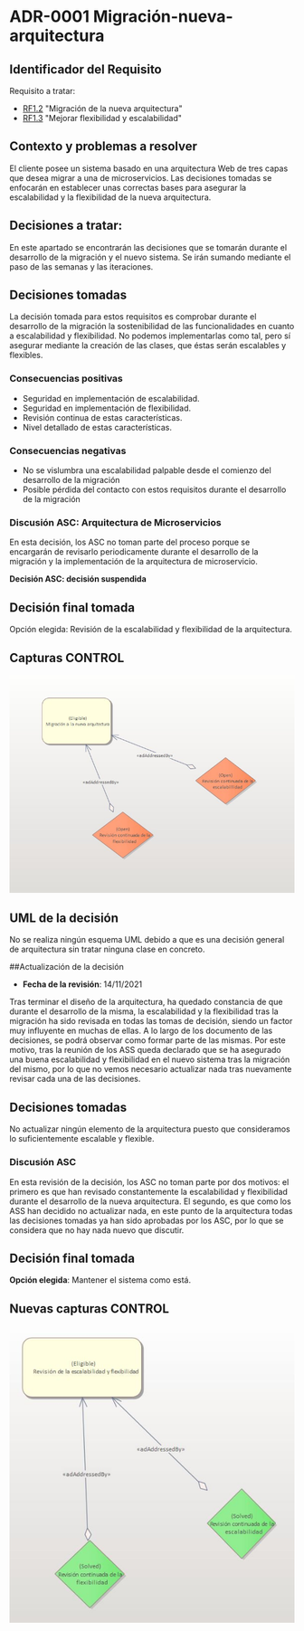 # ADR-0001 Migración-nueva-arquitectura

## Identificador del Requisito

Requisito a tratar: 
* [RF1.2](../Requisitos/rf1.2.md) "Migración de la nueva arquitectura" 
* [RF1.3](../Requisitos/rf1.3.md) "Mejorar flexibilidad y escalabilidad"

## Contexto y problemas a resolver

El cliente posee un sistema basado en una arquitectura Web de tres capas que desea migrar a una de microservicios. Las decisiones tomadas
se enfocarán en establecer unas correctas bases para asegurar la escalabilidad y la flexibilidad de la nueva arquitectura.

## Decisiones a tratar:

En este apartado se encontrarán las decisiones que se tomarán durante el desarrollo de la migración y el nuevo sistema. Se irán sumando mediante
el paso de las semanas y las iteraciones.


## Decisiones tomadas

La decisión tomada para estos requisitos es comprobar durante el desarrollo de la migración la sostenibilidad de las funcionalidades en cuanto a escalabilidad
y flexibilidad. No podemos implementarlas como tal, pero sí asegurar mediante la creación de las clases, que éstas serán escalables y flexibles.

### Consecuencias positivas <!-- optional -->

* Seguridad en implementación de escalabilidad.
* Seguridad en implementación de flexibilidad.
* Revisión continua de estas características.
* Nivel detallado de estas características.


### Consecuencias negativas <!-- optional -->

* No se vislumbra una escalabilidad palpable desde el comienzo del desarrollo de la migración
* Posible pérdida del contacto con estos requisitos durante el desarrollo de la migración

### Discusión ASC: Arquitectura de Microservicios

En esta decisión, los ASC no toman parte del proceso porque se encargarán de revisarlo periodicamente durante el desarrollo de la migración y la implementación
de la arquitectura de microservicio.

**Decisión ASC: decisión suspendida**

## Decisión final tomada

Opción elegida: Revisión de la escalabilidad y flexibilidad de la arquitectura.

## Capturas CONTROL 
![D0002](../capturasadmentor/D0002.jpg)

## UML de la decisión

No se realiza ningún esquema UML debido a que es una decisión general de arquitectura sin tratar ninguna clase en concreto.

##Actualización de la decisión

* **Fecha de la revisión**: 14/11/2021

Tras terminar el diseño de la arquitectura, ha quedado constancia de que durante el desarrollo de la misma, la escalabilidad y la flexibilidad tras la migración ha sido revisada en todas las tomas de decisión, siendo un factor muy influyente en muchas de ellas. A lo largo de los documento de las decisiones, se podrá observar como formar parte de las mismas. Por este motivo, tras la reunión de los ASS queda declarado que se ha asegurado una buena escalabilidad y flexibilidad en el nuevo sistema tras la migración del mismo, por lo que no vemos necesario actualizar nada tras nuevamente revisar cada una de las decisiones.

## Decisiones tomadas

No actualizar ningún elemento de la arquitectura puesto que consideramos lo suficientemente escalable y flexible.

### Discusión ASC

En esta revisión de la decisión, los ASC no toman parte por dos motivos: el primero es que han revisado constantemente la escalabilidad y flexibilidad durante el desarrollo de la nueva arquitectura. El segundo, es que como los ASS han decidido no actualizar nada, en este punto de la arquitectura todas las decisiones tomadas ya han sido aprobadas por los ASC, por lo que se considera que no hay nada nuevo que discutir.

## Decisión final tomada

**Opción elegida**: Mantener el sistema como está.

## Nuevas capturas CONTROL 

![D0002.1](../capturasadmentor/D0002.1.JPG)




